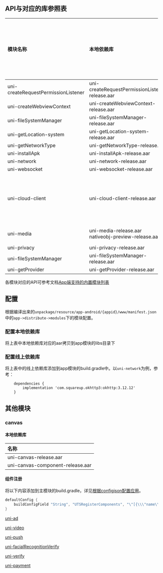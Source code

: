 ## API与对应的库参照表

|模块名称							|本地依赖库												|线上依赖库																													|最低支持安卓版本	|依赖的模块																							|
|:--								|:--													|:--																														|:--			|:--																								|
|uni-createRequestPermissionListener|uni-createRequestPermissionListener-release.aar		|-																															|-				|-																									|
|uni-createWebviewContext			|uni-createWebviewContext-release.aar					|-																															|-				|-																									|
|uni-fileSystemManager				|uni-fileSystemManager-release.aar						|-																															|-				|-																									|
|uni-getLocation-system				|uni-getLocation-system-release.aar						|-																															|-				|-																									|
|uni-getNetworkType					|uni-getNetworkType-release.aar							|-																															|-				|-																									|
|uni-installApk						|uni-installApk-release.aar								|-																															|-				|-																									|
|uni-network						|uni-network-release.aar								|com.squareup.okhttp3:okhttp:3.12.12																						|-				|-																									|
|uni-websocket						|uni-websocket-release.aar								|com.squareup.okhttp3:okhttp:3.12.12																						|-				|-																									|
|uni-cloud-client					|uni-cloud-client-release.aar							|-																															|-				|uni-network<br/>uni-storage<br/>uni-getSystemInfo<br/>uni-prompt<br/>uni-media<br/>uni-websocket	|
|uni-media							|uni-media-release.aar<br/>nativeobj-preview-release.aar|com.github.bumptech.glide:glide:4.9.0<br/>androidx.recyclerview:recyclerview:1.0.0<br/>androidx.appcompat:appcompat:1.0.0	|-				|uni-prompt																							|
|uni-privacy						|uni-privacy-release.aar								|-																															|-				|-																									|
|uni-fileSystemManager|uni-fileSystemManager-release.aar		|org.brotli:dec:0.1.2																															|-				|-																									|
|uni-getProvider|uni-getProvider-release.aar		|-																															|-				|-																							
		
各模块对应的API可参考文档[App端支持的内置模块列表](https://doc.dcloud.net.cn/uni-app-x/collocation/manifest-modules.html#utsmodules)

## 配置

根据编译出来的`unpackage/resource/app-android/{appid}/www/manifest.json`中的`app->distribute->modules`下的模块配置。

### 配置本地依赖库

将上表中本地依赖库对应的aar拷贝到app模块的libs目录下

### 配置线上依赖库

将上表中的线上依赖库添加到app模块的build.gradle中。以`uni-network`为例，参考：

```
	dependencies {
		implementation 'com.squareup.okhttp3:okhttp:3.12.12'
	}
```

## 其他模块

### canvas

#### 本地依赖库

|名称								|
|:--								|
|uni-canvas-release.aar				|
|uni-canvas-component-release.aar	|

#### 组件注册

将以下内容添加到主模块的build.gradle，详见[根据configjson配置应用](../../use/android.md#utscomponents)。

```groovy
defaultConfig {
    buildConfigField "String", "UTSRegisterComponents", "\"[{\\\"name\\\":\\\"canvas\\\",\\\"class\\\":\\\"io.dcloud.canvas.CanvasComponent\\\",\\\"node\\\":\\\"io.dcloud.canvas.UniCanvasElementImpl\\\"}]\""
}
```

[uni-ad](/native/modules/android/uni-ad.md)

[uni-video](/native/modules/android/uni-video.md)

[uni-push](/native/modules/android/uni-push.md)

[uni-facialRecognitionVerify](/native/modules/android/uni-facialRecognitionVerify.md)

[uni-verify](/native/modules/android/uni-verify.md)

[uni-payment](/native/modules/android/uni-payment.md)

